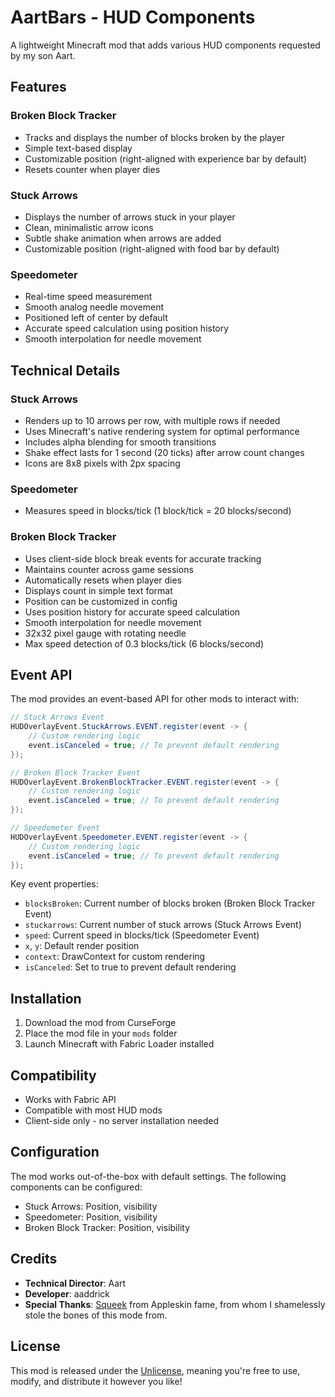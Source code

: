 # AartBars - HUD Components

A lightweight Minecraft mod that adds various HUD components requested by my son Aart.

## Features

### Broken Block Tracker
- Tracks and displays the number of blocks broken by the player
- Simple text-based display
- Customizable position (right-aligned with experience bar by default)
- Resets counter when player dies

### Stuck Arrows
- Displays the number of arrows stuck in your player
- Clean, minimalistic arrow icons
- Subtle shake animation when arrows are added
- Customizable position (right-aligned with food bar by default)

### Speedometer
- Real-time speed measurement
- Smooth analog needle movement
- Positioned left of center by default
- Accurate speed calculation using position history
- Smooth interpolation for needle movement

## Technical Details

### Stuck Arrows
- Renders up to 10 arrows per row, with multiple rows if needed
- Uses Minecraft's native rendering system for optimal performance
- Includes alpha blending for smooth transitions
- Shake effect lasts for 1 second (20 ticks) after arrow count changes
- Icons are 8x8 pixels with 2px spacing

### Speedometer
- Measures speed in blocks/tick (1 block/tick = 20 blocks/second)

### Broken Block Tracker
- Uses client-side block break events for accurate tracking
- Maintains counter across game sessions
- Automatically resets when player dies
- Displays count in simple text format
- Position can be customized in config
- Uses position history for accurate speed calculation
- Smooth interpolation for needle movement
- 32x32 pixel gauge with rotating needle
- Max speed detection of 0.3 blocks/tick (6 blocks/second)

## Event API

The mod provides an event-based API for other mods to interact with:

```java
// Stuck Arrows Event
HUDOverlayEvent.StuckArrows.EVENT.register(event -> {
    // Custom rendering logic
    event.isCanceled = true; // To prevent default rendering
});

// Broken Block Tracker Event
HUDOverlayEvent.BrokenBlockTracker.EVENT.register(event -> {
    // Custom rendering logic
    event.isCanceled = true; // To prevent default rendering
});

// Speedometer Event
HUDOverlayEvent.Speedometer.EVENT.register(event -> {
    // Custom rendering logic
    event.isCanceled = true; // To prevent default rendering
});
```

Key event properties:
- `blocksBroken`: Current number of blocks broken (Broken Block Tracker Event)
- `stuckarrows`: Current number of stuck arrows (Stuck Arrows Event)
- `speed`: Current speed in blocks/tick (Speedometer Event)
- `x`, `y`: Default render position
- `context`: DrawContext for custom rendering
- `isCanceled`: Set to true to prevent default rendering

## Installation

1. Download the mod from CurseForge
2. Place the mod file in your `mods` folder
3. Launch Minecraft with Fabric Loader installed

## Compatibility

- Works with Fabric API
- Compatible with most HUD mods
- Client-side only - no server installation needed

## Configuration

The mod works out-of-the-box with default settings. The following components can be configured:
- Stuck Arrows: Position, visibility
- Speedometer: Position, visibility
- Broken Block Tracker: Position, visibility

## Credits

- **Technical Director**: Aart
- **Developer**: aaddrick
- **Special Thanks**: [Squeek](https://github.com/squeek502) from Appleskin fame, from whom I shamelessly stole the bones of this mode from. 

## License

This mod is released under the [Unlicense](LICENSE.txt), meaning you're free to use, modify, and distribute it however you like!

